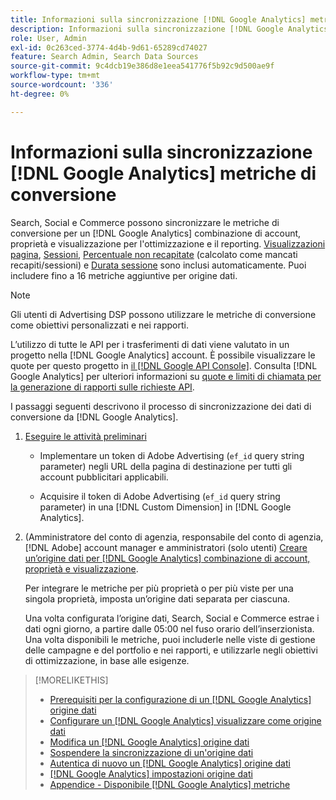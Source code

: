 ```yaml
---
title: Informazioni sulla sincronizzazione [!DNL Google Analytics] metriche di conversione
description: Informazioni sulla sincronizzazione [!DNL Google Analytics] metriche di conversione per ottimizzazione e reporting.
role: User, Admin
exl-id: 0c263ced-3774-4d4b-9d61-65289cd74027
feature: Search Admin, Search Data Sources
source-git-commit: 9c4dcb19e386d8e1eea541776f5b92c9d500ae9f
workflow-type: tm+mt
source-wordcount: '336'
ht-degree: 0%

---
```


# Informazioni sulla sincronizzazione [!DNL Google Analytics] metriche di conversione

Search, Social e Commerce possono sincronizzare le metriche di conversione per un [!DNL Google Analytics] combinazione di account, proprietà e visualizzazione per l&#39;ottimizzazione e il reporting. [Visualizzazioni pagina](https://ga-dev-tools.google/dimensions-metrics-explorer/#view=detail&amp;group=page_tracking&amp;jump=ga_pageviews), [Sessioni](https://ga-dev-tools.google/dimensions-metrics-explorer/#view=detail&amp;group=session&amp;jump=ga_sessions), [Percentuale non recapitate](https://ga-dev-tools.google/dimensions-metrics-explorer/#view=detail&amp;group=session&amp;jump=ga_bouncerate) (calcolato come mancati recapiti/sessioni) e [Durata sessione](https://ga-dev-tools.google/dimensions-metrics-explorer/#view=detail&amp;group=session&amp;jump=ga_sessionduration) sono inclusi automaticamente. Puoi includere fino a 16 metriche aggiuntive per origine dati.

>[!NOTE]
>
>Gli utenti di Advertising DSP possono utilizzare le metriche di conversione come obiettivi personalizzati e nei rapporti.

L’utilizzo di tutte le API per i trasferimenti di dati viene valutato in un progetto nella [!DNL Google Analytics] account. È possibile visualizzare le quote per questo progetto in [il [!DNL Google API Console]](https://console.developers.google.com/apis/api/analytics-json.googleapis.com/quotas). Consulta [!DNL Google Analytics] per ulteriori informazioni su [quote e limiti di chiamata per la generazione di rapporti sulle richieste API](https://developers.google.com/analytics/devguides/reporting/core/v4/limits-quotas).

I passaggi seguenti descrivono il processo di sincronizzazione dei dati di conversione da [!DNL Google Analytics].

1. [Eseguire le attività preliminari](data-source-prerequisites.md)

   * Implementare un token di Adobe Advertising (`ef_id` query string parameter) negli URL della pagina di destinazione per tutti gli account pubblicitari applicabili.

   * Acquisire il token di Adobe Advertising (`ef_id` query string parameter) in una [!DNL Custom Dimension] in [!DNL Google Analytics].

1. (Amministratore del conto di agenzia, responsabile del conto di agenzia, [!DNL Adobe] account manager e amministratori (solo utenti) [Creare un’origine dati per [!DNL Google Analytics] combinazione di account, proprietà e visualizzazione](data-source-configure.md).

   Per integrare le metriche per più proprietà o per più viste per una singola proprietà, imposta un’origine dati separata per ciascuna.

   Una volta configurata l’origine dati, Search, Social e Commerce estrae i dati ogni giorno, a partire dalle 05:00 nel fuso orario dell’inserzionista. Una volta disponibili le metriche, puoi includerle nelle viste di gestione delle campagne e del portfolio e nei rapporti, e utilizzarle negli obiettivi di ottimizzazione, in base alle esigenze.

>[!MORELIKETHIS]
>
>* [Prerequisiti per la configurazione di un [!DNL Google Analytics] origine dati](data-source-prerequisites.md)
>* [Configurare un [!DNL Google Analytics] visualizzare come origine dati](data-source-configure.md)
>* [Modifica un [!DNL Google Analytics] origine dati](data-source-edit.md)
>* [Sospendere la sincronizzazione di un&#39;origine dati](data-source-pause.md)
>* [Autentica di nuovo un [!DNL Google Analytics] origine dati](data-source-reauthenticate.md)
>* [[!DNL Google Analytics] impostazioni origine dati](data-source-settings.md)
>* [Appendice - Disponibile [!DNL Google Analytics] metriche](data-source-ga-metrics.md)
